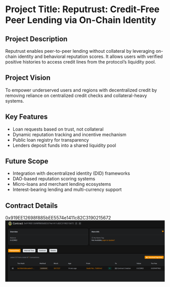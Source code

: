 # Project Title: Reputrust: Credit-Free Peer Lending via On-Chain Identity

## Project Description

Reputrust enables peer-to-peer lending without collateral by leveraging on-chain identity and behavioral reputation scores. It allows users with verified positive histories to access credit lines from the protocol’s liquidity pool.

## Project Vision

To empower underserved users and regions with decentralized credit by removing reliance on centralized credit checks and collateral-heavy systems.

## Key Features

- Loan requests based on trust, not collateral
- Dynamic reputation tracking and incentive mechanism
- Public loan registry for transparency
- Lenders deposit funds into a shared liquidity pool

## Future Scope

- Integration with decentralized identity (DID) frameworks
- DAO-based reputation scoring systems
- Micro-loans and merchant lending ecosystems
- Interest-bearing lending and multi-currency support

## Contract Details
0x919EE12698f885bEE5574e1411c82C3190215672
![alt text](image.png)